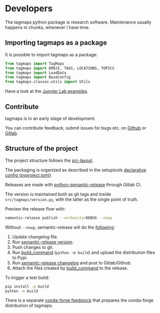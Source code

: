 # Developers

The tagmaps python package is research software. Maintenance usually happens in chunks, whenever I have time.

## Importing tagmaps as a package

It is possible to import tagmaps as a package:

```py
from tagmaps import TagMaps
from tagmaps import EMOJI, TAGS, LOCATIONS, TOPICS
from tagmaps import LoadData
from tagmaps import BaseConfig
from tagmaps.classes.utils import Utils
```

Have a look at the [Jupyter Lab examples](user-guide/jupyter-examples.md).

## Contribute

tagmaps is in an early stage of development.

You can contribute feedback, submit issues for bugs etc. on [Github](https://github.com/Sieboldianus/tagmaps) 
or [Gitlab](https://gitlab.vgiscience.de/ad/tagmaps).

## Structure of the project

The project structure follows the [src-layout](https://setuptools.pypa.io/en/latest/userguide/package_discovery.html#src-layout).

The packaging is organized as described in the setuptools [declarative config (pyproject.toml)](https://setuptools.pypa.io/en/latest/userguide/pyproject_config.html)

Releases are made with [python-semantic-release](https://github.com/python-semantic-release/python-semantic-release) through Gitlab CI.

The version is maintained both as git tags and inside `src/tagmaps/version.py`, with the latter as the single point of truth.

Preview the release flow with:
```bash
semantic-release publish --verbosity=DEBUG --noop
```

Without `--noop`, semantic-release will do the [following](https://python-semantic-release.readthedocs.io/en/latest/#semantic-release-publish):

1. Update changelog file.
2. Run [semantic-release version](https://python-semantic-release.readthedocs.io/en/latest/#cmd-version).
3. Push changes to git.
4. Run [build_command](https://python-semantic-release.readthedocs.io/en/latest/configuration.html#config-build-command) 
   (`python -m build`) and upload the distribution files to Pypi.
5. Run [semantic-release changelog](https://python-semantic-release.readthedocs.io/en/latest/#cmd-changelog) and post to Gitlab/Github.
6. Attach the files created by [build_command](https://python-semantic-release.readthedocs.io/en/latest/configuration.html#config-build-command) to the release.

To trigger a test build:
```bash
pip install -q build
python -m build
```

There is a separate [conda-forge feedstock](https://github.com/conda-forge/tagmaps-feedstock) that prepares the conda-forge distribution of tagmaps.
